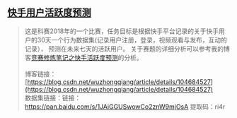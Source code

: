 ## [快手用户活跃度预测](https://www.kesci.com/home/competition/5ab8c36a8643e33f5138cba4/content/3)
> 这是科赛2018年的一个比赛，任务目标是根据快手平台记录的关于快手用户的30天一个行为数据集(记录用户注册，登录，视频观看与发布，互动的记录），
预测在未来七天的活跃用户。 关于赛题的详细分析可以参考我的博客[竞赛修炼笔记之快手活跃度预测]()的分析。 <br><br>
> 博客链接：[https://blog.csdn.net/wuzhongqiang/article/details/104684527](https://blog.csdn.net/wuzhongqiang/article/details/104684527)<br>
> 数据集链接：链接：https://pan.baidu.com/s/1JAiGGUSwowCo2znW9mjOsA    提取码：ri4r
